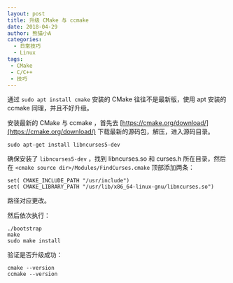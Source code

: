 ```yaml
---
layout: post
title: 升级 CMake 与 ccmake
date: 2018-04-29
author: 熊猫小A
categories: 
  - 日常技巧
  - Linux
tags:
 - CMake
 - C/C++
 - 技巧
---
```


通过 `sudo apt install cmake` 安装的 CMake 往往不是最新版，使用 apt 安装的 ccmake 同理，并且不好升级。

安装最新的 CMake 与 ccmake ，首先去 [https://cmake.org/download/](https://cmake.org/download/) 下载最新的源码包，解压，进入源码目录。

```
sudo apt-get install libncurses5-dev
```

确保安装了 `libncurses5-dev` ，找到 libncurses.so 和 curses.h 所在目录，然后在 `<cmake source dir>/Modules/FindCurses.cmake` 顶部添加两条：

```
set( CMAKE_INCLUDE_PATH "/usr/include")
set( CMAKE_LIBRARY_PATH "/usr/lib/x86_64-linux-gnu/libncurses.so")
```

路径对应更改。

然后依次执行：

```
./bootstrap
make 
sudo make install
```

验证是否升级成功：

```
cmake --version
ccmake --version
```


